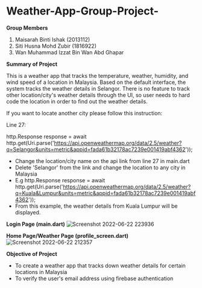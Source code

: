 # Weather-App-Group-Project- 

**Group Members**
1. Maisarah Binti Ishak (2013112)
2. Siti Husna Mohd Zubir (1816922)
3. Wan Muhammad Izzat Bin Wan Abd Ghapar

**Summary of Project**

This is a weather app that tracks the temperature, weather, humidity, and wind speed of a location in Malaysia. Based on the default interface, the system tracks the weather details in Selangor. There is no feature to track other location/city's weather details through the UI, so user needs to hard code the location in order to find out the weather details.

If you want to locate another city please follow this instruction:

Line 27:

http.Response response = await http.get(Uri.parse('https://api.openweathermap.org/data/2.5/weather?q=Selangor&units=metric&appid=fada61b32178ac7239e001419abf4362'));

- Change the location/city name on the api link from line 27 in main.dart
- Delete 'Selangor' from the link and change the location to any city in Malaysia
- E.g http.Response response = await http.get(Uri.parse('https://api.openweathermap.org/data/2.5/weather?q=Kuala&Lumpur&units=metric&appid=fada61b32178ac7239e001419abf4362'));
- From this example, the weather details from Kuala Lumpur will be displayed. 

**Login Page (main.dart)**
![Screenshot 2022-06-22 223936](https://user-images.githubusercontent.com/75440176/175063302-3d5c2d0c-8bf2-41b8-8c26-329bcbc29681.png)

**Home Page/Weather Page (profile_screen.dart)**
![Screenshot 2022-06-22 212357](https://user-images.githubusercontent.com/75440176/175063585-44cca57e-7867-4053-88da-5d03d7d072b7.png)

**Objective of Project**
- To create a weather app that tracks down weather details for certain locations in Malaysia
- To verify the user's email address using firebase authentication
